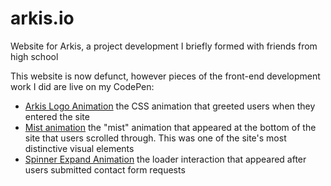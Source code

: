 # arkis.io
Website for Arkis, a project development I briefly formed with friends from high school

This website is now defunct, however pieces of the front-end development work I did are live on my CodePen:

- [Arkis Logo Animation](https://codepen.io/controversial/full/ZxQYwJ) the CSS animation that greeted users when they entered the site
- [Mist animation](https://codepen.io/controversial/full/QmGRpP) the "mist" animation that appeared at the bottom of the site that users scrolled through. This was one of the site's most distinctive visual elements
- [Spinner Expand Animation](https://codepen.io/controversial/full/jzBLrm) the loader interaction that appeared after users submitted contact form requests
